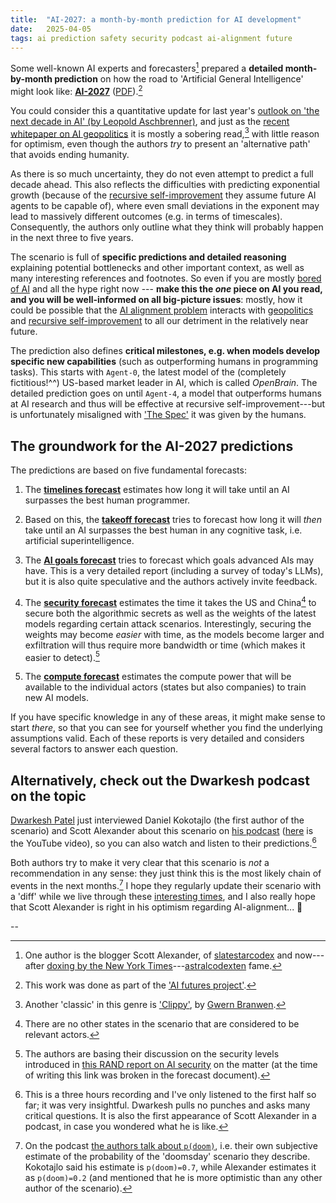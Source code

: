 ```yaml
---
title:  "AI-2027: a month-by-month prediction for AI development"
date:   2025-04-05
tags: ai prediction safety security podcast ai-alignment future
---
```


Some well-known AI experts and forecasters[^scott-alexander] prepared a **detailed month-by-month prediction** on how the road to 'Artificial General Intelligence' might look like: **[AI-2027](https://ai-2027.com/)** ([PDF](https://ai-2027.com/scenario.pdf)).[^ai-futures]

You could consider this a quantitative update for last year's [outlook on 'the next decade in AI' (by Leopold Aschbrenner)](https://situational-awareness.ai/), and just as the [recent whitepaper on AI geopolitics](/2025/03/08/links.html#how-to-deal-with-superintelligence) it is mostly a sobering read,[^gwern] with little reason for optimism, even though the authors _try_ to present an 'alternative path' that avoids ending humanity.

As there is so much uncertainty, they do not even attempt to predict a full decade ahead. This also reflects the difficulties with predicting exponential growth (because of the [recursive self-improvement](https://en.wikipedia.org/wiki/Recursive_self-improvement) they assume future AI agents to be capable of), where even small deviations in the exponent may lead to massively different outcomes (e.g. in terms of timescales). Consequently, the authors only outline what they think will probably happen in the next three to five years.

The scenario is full of **specific predictions and detailed reasoning** explaining potential bottlenecks and other important context, as well as many interesting references and footnotes. 
So even if you are mostly [bored of AI](https://paulrobertlloyd.com/2025/087/a1/bored/) and all the hype right now --- **make this the _one_ piece on AI you read, and you will be well-informed on all big-picture issues**: mostly, how it could be possible that the [AI alignment problem](https://en.wikipedia.org/wiki/AI_alignment) interacts with [geopolitics](https://en.wikipedia.org/wiki/Prisoner's_dilemma#International_politics) and [recursive self-improvement](https://en.wikipedia.org/wiki/Recursive_self-improvement) to all our detriment in the relatively near future.

The prediction also defines **critical milestones, e.g. when models develop specific new capabilities** (such as outperforming humans in programming tasks).
This starts with `Agent-0`, the latest model of the (completely fictitious!^^) US-based market leader in AI, which is called _OpenBrain_. The detailed prediction goes on until `Agent-4`, a model that outperforms humans at AI research and thus will be effective at recursive self-improvement---but is unfortunately misaligned with ['The Spec'](https://openai.com/index/introducing-the-model-spec/) it was given by the humans.

## The groundwork for the AI-2027 predictions

The predictions are based on five fundamental forecasts:

1. The [**timelines forecast**](https://ai-2027.com/research/timelines-forecast) estimates how long it will take until an AI surpasses the best human programmer.

2. Based on this, the [**takeoff forecast**](https://ai-2027.com/research/takeoff-forecast) tries to forecast how long it will _then_ take until an AI surpasses the best human in any cognitive task, i.e. artificial superintelligence.

3. The [**AI goals forecast**](https://ai-2027.com/research/ai-goals-forecast) tries to forecast which goals advanced AIs may have. This is a very detailed report (including a survey of today's LLMs), but it is also quite speculative and the authors actively invite feedback.

4. The [**security forecast**](https://ai-2027.com/research/security-forecast) estimates the time it takes the US and China[^china] to secure both the algorithmic secrets as well as the weights of the latest models regarding certain attack scenarios. Interestingly, securing the weights may become _easier_ with time, as the models become larger and exfiltration will thus require more bandwidth or time (which makes it easier to detect).[^rand]

5. The [**compute forecast**](https://ai-2027.com/research/compute-forecast) estimates the compute power that will be available to the individual actors (states but also companies) to train new AI models.

If you have specific knowledge in any of these areas, it might make sense to start _there_, so that you can see for yourself whether you find the underlying assumptions valid. 
Each of these reports is very detailed and considers several factors to answer each question.

## Alternatively, check out the Dwarkesh podcast on the topic

[Dwarkesh Patel](https://time.com/7012877/dwarkesh-patel/) just interviewed Daniel Kokotajlo (the first author of the scenario) and Scott Alexander about this scenario on [his podcast](https://www.dwarkesh.com/p/scott-daniel) ([here](https://www.youtube.com/watch?v=htOvH12T7mU) is the YouTube video), so you can also watch and listen to their predictions.[^podcast]

Both authors try to make it very clear that this scenario is _not_ a recommendation in any sense: they just think this is the most likely chain of events in the next months.[^p-doom] I hope they regularly update their scenario with a 'diff' while we live through these [interesting times](https://en.wikipedia.org/wiki/May_you_live_in_interesting_times), and I also really hope that Scott Alexander is right in his optimism regarding AI-alignment... 🫣

--

[^scott-alexander]: One author is the blogger Scott Alexander, of [slatestarcodex](https://slatestarcodex.com/) and now---after [doxing by the New York Times](https://www.astralcodexten.com/p/statement-on-new-york-times-article)---[astralcodexten](https://www.astralcodexten.com/) fame.

[^podcast]: This is a three hours recording and I've only listened to the first half so far; it was very insightful. Dwarkesh pulls no punches and asks many critical questions. It is also the first appearance of Scott Alexander in a podcast, in case you wondered what he is like.

[^ai-futures]: This work was done as part of the ['AI futures project'](https://ai-futures.org).

[^rand]: The authors are basing their discussion on the security levels introduced in [this RAND report on AI security](https://www.rand.org/content/dam/rand/pubs/research_reports/RRA2800/RRA2849-1/RAND_RRA2849-1.pdf) on the matter (at the time of writing this link was broken in the forecast document).

[^p-doom]: On the podcast [the authors talk about `p(doom)`](https://youtu.be/htOvH12T7mU?t=5642), i.e. their own subjective estimate of the probability of the 'doomsday' scenario they describe. Kokotajlo said his estimate is `p(doom)=0.7`, while Alexander estimates it as `p(doom)=0.2` (and mentioned that he is more optimistic than any other author of the scenario).

[^gwern]: Another 'classic' in this genre is ['Clippy'](https://gwern.net/fiction/clippy), by [Gwern Branwen](https://gwern.net/me).

[^china]: There are no other states in the scenario that are considered to be relevant actors.